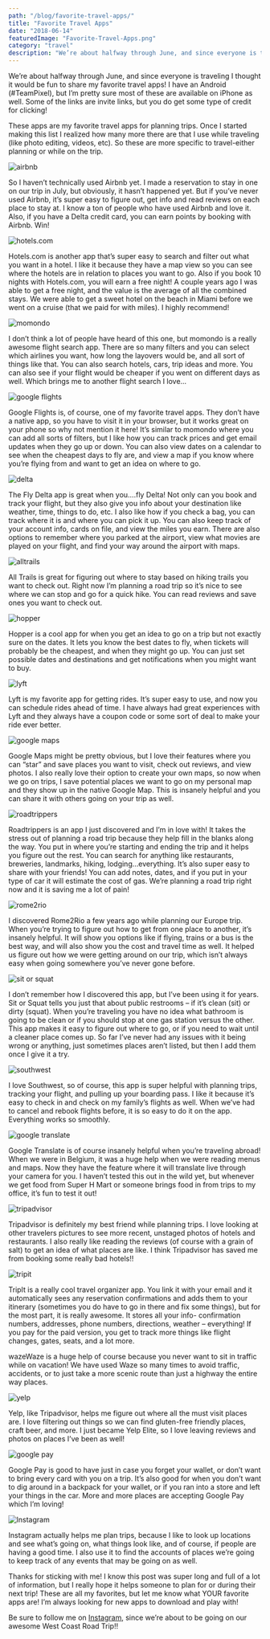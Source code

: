 ```yaml
---
path: "/blog/favorite-travel-apps/"
title: "Favorite Travel Apps"
date: "2018-06-14"
featuredImage: "Favorite-Travel-Apps.png"
category: "travel"
description: "We’re about halfway through June, and since everyone is traveling I thought it would be fun to share my favorite travel apps! I have an Android (#TeamPixel), but I’m pretty sure most of these are available on iPhone as well. Some of the links are invite links, but you do get some type of credit for clicking!"
---
```


We’re about halfway through June, and since everyone is traveling I thought it would be fun to share my favorite travel apps! I have an Android (#TeamPixel), but I’m pretty sure most of these are available on iPhone as well. Some of the links are invite links, but you do get some type of credit for clicking!

These apps are my favorite travel apps for planning trips. Once I started making this list I realized how many more there are that I use while traveling (like photo editing, videos, etc). So these are more specific to travel-either planning or while on the trip.

![airbnb](images/airbnb.png)

So I haven’t technically used Airbnb yet. I made a reservation to stay in one on our trip in July, but obviously, it hasn’t happened yet. But if you’ve never used Airbnb, it’s super easy to figure out, get info and read reviews on each place to stay at. I know a ton of people who have used Airbnb and love it. Also, if you have a Delta credit card, you can earn points by booking with Airbnb. Win!

![hotels.com](images/hotelscom.png)

Hotels.com is another app that’s super easy to search and filter out what you want in a hotel. I like it because they have a map view so you can see where the hotels are in relation to places you want to go. Also if you book 10 nights with Hotels.com, you will earn a free night! A couple years ago I was able to get a free night, and the value is the average of all the combined stays. We were able to get a sweet hotel on the beach in Miami before we went on a cruise (that we paid for with miles). I highly recommend!

![momondo](images/momondo.png)

I don’t think a lot of people have heard of this one, but momondo is a really awesome flight search app. There are so many filters and you can select which airlines you want, how long the layovers would be, and all sort of things like that. You can also search hotels, cars, trip ideas and more. You can also see if your flight would be cheaper if you went on different days as well. Which brings me to another flight search I love…

![google flights](images/Google-Flights-Logo.jpg)

Google Flights is, of course, one of my favorite travel apps. They don’t have a native app, so you have to visit it in your browser, but it works great on your phone so why not mention it here! It’s similar to momondo where you can add all sorts of filters, but I like how you can track prices and get email updates when they go up or down. You can also view dates on a calendar to see when the cheapest days to fly are, and view a map if you know where you’re flying from and want to get an idea on where to go.

![delta](images/delta.png)

The Fly Delta app is great when you….fly Delta! Not only can you book and track your flight, but they also give you info about your destination like weather, time, things to do, etc. I also like how if you check a bag, you can track where it is and where you can pick it up. You can also keep track of your account info, cards on file, and view the miles you earn. There are also options to remember where you parked at the airport, view what movies are played on your flight, and find your way around the airport with maps.

![alltrails](images/alltrails.jpg)

All Trails is great for figuring out where to stay based on hiking trails you want to check out. Right now I’m planning a road trip so it’s nice to see where we can stop and go for a quick hike. You can read reviews and save ones you want to check out.

![hopper](images/hopper.jpeg)

Hopper is a cool app for when you get an idea to go on a trip but not exactly sure on the dates. It lets you know the best dates to fly, when tickets will probably be the cheapest, and when they might go up. You can just set possible dates and destinations and get notifications when you might want to buy.

![lyft](images/lyft.png)

Lyft is my favorite app for getting rides. It’s super easy to use, and now you can schedule rides ahead of time. I have always had great experiences with Lyft and they always have a coupon code or some sort of deal to make your ride ever better.

![google maps](images/google-maps.jpeg)

Google Maps might be pretty obvious, but I love their features where you can “star” and save places you want to visit, check out reviews, and view photos. I also really love their option to create your own maps, so now when we go on trips, I save potential places we want to go on my personal map and they show up in the native Google Map. This is insanely helpful and you can share it with others going on your trip as well.

![roadtrippers](images/roadtrippers.jpg)

Roadtrippers is an app I just discovered and I’m in love with! It takes the stress out of planning a road trip because they help fill in the blanks along the way. You put in where you’re starting and ending the trip and it helps you figure out the rest. You can search for anything like restaurants, breweries, landmarks, hiking, lodging…everything. It’s also super easy to share with your friends! You can add notes, dates, and if you put in your type of car it will estimate the cost of gas. We’re planning a road trip right now and it is saving me a lot of pain!

![rome2rio](images/rome2rio.png)

I discovered Rome2Rio a few years ago while planning our Europe trip. When you’re trying to figure out how to get from one place to another, it’s insanely helpful. It will show you options like if flying, trains or a bus is the best way, and will also show you the cost and travel time as well. It helped us figure out how we were getting around on our trip, which isn’t always easy when going somewhere you’ve never gone before.

![sit or squat](images/sit-or-squat.png)

I don’t remember how I discovered this app, but I’ve been using it for years. Sit or Squat tells you just that about public restrooms – if it’s clean (sit) or dirty (squat). When you’re traveling you have no idea what bathroom is going to be clean or if you should stop at one gas station versus the other. This app makes it easy to figure out where to go, or if you need to wait until a cleaner place comes up. So far I’ve never had any issues with it being wrong or anything, just sometimes places aren’t listed, but then I add them once I give it a try.

![southwest](images/southwest.jpg)

I love Southwest, so of course, this app is super helpful with planning trips, tracking your flight, and pulling up your boarding pass. I like it because it’s easy to check in and check on my family’s flights as well. When we’ve had to cancel and rebook flights before, it is so easy to do it on the app. Everything works so smoothly.

![google translate](images/Google_Translate.png)

Google Translate is of course insanely helpful when you’re traveling abroad! When we were in Belgium, it was a huge help when we were reading menus and maps. Now they have the feature where it will translate live through your camera for you. I haven’t tested this out in the wild yet, but whenever we get food from Super H Mart or someone brings food in from trips to my office, it’s fun to test it out!

![tripadvisor](images/TA_logo_primary.png)

Tripadvisor is definitely my best friend while planning trips. I love looking at other travelers pictures to see more recent, unstaged photos of hotels and restaurants. I also really like reading the reviews (of course with a grain of salt) to get an idea of what places are like. I think Tripadvisor has saved me from booking some really bad hotels!!

![tripit](images/tripit.png)

TripIt is a really cool travel organizer app. You link it with your email and it automatically sees any reservation confirmations and adds them to your itinerary (sometimes you do have to go in there and fix some things), but for the most part, it is really awesome. It stores all your info- confirmation numbers, addresses, phone numbers, directions, weather – everything! If you pay for the paid version, you get to track more things like flight changes, gates, seats, and a lot more.

wazeWaze is a huge help of course because you never want to sit in traffic while on vacation! We have used Waze so many times to avoid traffic, accidents, or to just take a more scenic route than just a highway the entire way places.

![yelp](images/Yelp.png)

Yelp, like Tripadvisor, helps me figure out where all the must visit places are. I love filtering out things so we can find gluten-free friendly places, craft beer, and more. I just became Yelp Elite, so I love leaving reviews and photos on places I’ve been as well!

![google pay](images/GooglePay.png)

Google Pay is good to have just in case you forget your wallet, or don’t want to bring every card with you on a trip. It’s also good for when you don’t want to dig around in a backpack for your wallet, or if you ran into a store and left your things in the car. More and more places are accepting Google Pay which I’m loving!

![Instagram](images/instagram.jpg)

Instagram actually helps me plan trips, because I like to look up locations and see what’s going on, what things look like, and of course, if people are having a good time. I also use it to find the accounts of places we’re going to keep track of any events that may be going on as well.

Thanks for sticking with me! I know this post was super long and full of a lot of information, but I really hope it helps someone to plan for or during their next trip! These are all my favorites, but let me know what YOUR favorite apps are! I’m always looking for new apps to download and play with!

Be sure to follow me on [Instagram](https://instagram.com/klgh.js), since we’re about to be going on our awesome West Coast Road Trip!!
